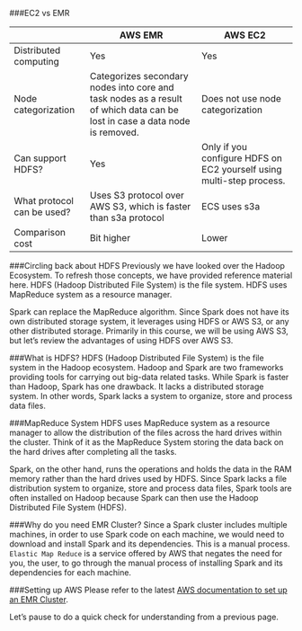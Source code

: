 
###EC2 vs EMR


|                            | AWS EMR                                                                                                                    | AWS EC2                                                              |
|----------------------------|----------------------------------------------------------------------------------------------------------------------------|----------------------------------------------------------------------|
| Distributed computing      | Yes                                                                                                                        | Yes                                                                  |
| Node categorization        | Categorizes secondary nodes into core and task nodes as a result of which data can be lost in case a data node is removed. | Does not use node categorization                                     |
| Can support HDFS?          | Yes                                                                                                                        | Only if you configure HDFS on EC2 yourself using multi-step process. |
| What protocol can be used? | Uses S3 protocol over AWS S3, which is faster than s3a protocol                                                            | ECS uses s3a                                                         |
| Comparison cost            | Bit higher                                                                                                                 | Lower                                                                |



###Circling back about HDFS
Previously we have looked over the Hadoop Ecosystem. To refresh those concepts, we have provided reference material here. HDFS (Hadoop Distributed File System) is the file system. HDFS uses MapReduce system as a resource manager.

Spark can replace the MapReduce algorithm. Since Spark does not have its own distributed storage system, it leverages using HDFS or AWS S3, or any other distributed storage. Primarily in this course, we will be using AWS S3, but let’s review the advantages of using HDFS over AWS S3.

###What is HDFS?
HDFS (Hadoop Distributed File System) is the file system in the Hadoop ecosystem. Hadoop and Spark are two frameworks providing tools for carrying out big-data related tasks. While Spark is faster than Hadoop, Spark has one drawback. It lacks a distributed storage system. In other words, Spark lacks a system to organize, store and process data files.

###MapReduce System
HDFS uses MapReduce system as a resource manager to allow the distribution of the files across the hard drives within the cluster. Think of it as the MapReduce System storing the data back on the hard drives after completing all the tasks.

Spark, on the other hand, runs the operations and holds the data in the RAM memory rather than the hard drives used by HDFS. Since Spark lacks a file distribution system to organize, store and process data files, Spark tools are often installed on Hadoop because Spark can then use the Hadoop Distributed File System (HDFS).


###Why do you need EMR Cluster?
Since a Spark cluster includes multiple machines, in order to use Spark code on each machine, we would need to download and install Spark and its dependencies. This is a manual process. ```Elastic Map Reduce``` is a service offered by AWS that negates the need for you, the user, to go through the manual process of installing Spark and its dependencies for each machine.

###Setting up AWS
Please refer to the latest [AWS documentation to set up an EMR Cluster](https://docs.aws.amazon.com/emr/latest/ManagementGuide/emr-gs-launch-sample-cluster.html).

Let’s pause to do a quick check for understanding from a previous page.